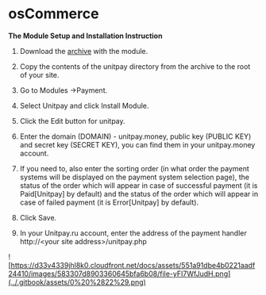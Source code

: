 # osCommerce

**The Module Setup and Installation Instruction**

1. Download the [archive](https://github.com/unitpay/oscommerce-module) with the module.

2. Copy the contents of the unitpay directory from the archive to the root of your site.

3. Go to Modules -&gt;Payment.

4. Select Unitpay and click Install Module.

6. Click the Edit button for unitpay.

7. Enter the domain \(DOMAIN\) - unitpay.money, public key \(PUBLIC KEY\) and secret key \(SECRET KEY\), you can find them in your unitpay.money account.

8. If you need to, also enter the sorting order \(in what order the payment systems will be displayed on the payment system selection page\), the status of the order which will appear in case of successful payment \(it is Paid\[Unitpay\] by default\) and the status of the order which will appear in case of failed payment \(it is Error\[Unitpay\] by default\).

9. Click Save.

10. In your Unitpay.ru account, enter the address of the payment handler http://&lt;your site address&gt;/unitpay.php

![https://d33v4339jhl8k0.cloudfront.net/docs/assets/551a91dbe4b0221aadf24410/images/583307d8903360645bfa6b08/file-yFI7WfJudH.png](../.gitbook/assets/0%20%2822%29.png)

